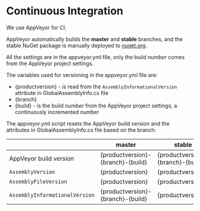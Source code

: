 # Continuous Integration

We use AppVeyor for CI.

AppVeyor automatically builds the __master__ and __stable__ branches, and the stable NuGet package is manually deployed to [nuget.org](https://www.nuget.org/packages/Orleans.Activities).

All the settings are in the appveyor.yml file, only the build _number_ comes from the AppVeyor project settings.

The variables used for versioning in the appveyor.yml file are:
* {productversion} - is read from the `AssemblyInformationalVersion` attribute in GlobalAssemblyInfo.cs file
* {branch}
* {build} - is the build _number_ from the AppVeyor project settings, a continuously incremented number

The appveyor.yml script resets the AppVeyor build _version_ and the attributes in GlobalAssemblyInfo.cs file based on the branch:

||master|stable|
|---|---|---|
|AppVeyor build _version_|{productversion}-{branch}-{build}|{productversion}-{branch}-{build}|
|`AssemblyVersion`|{productversion}|{productversion}|
|`AssemblyFileVersion`|{productversion}|{productversion}|
|`AssemblyInformationalVersion`|{productversion}-{branch}-{build}|{productversion}|
